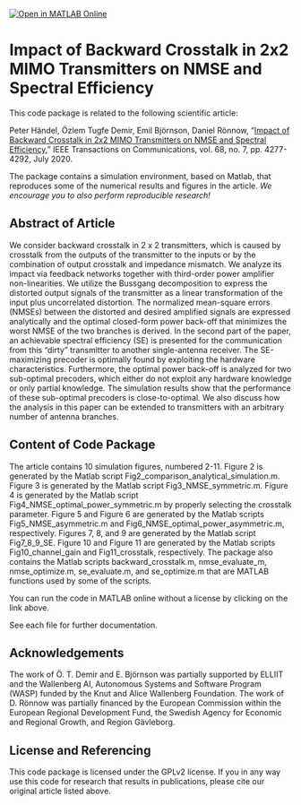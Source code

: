 [![Open in MATLAB Online](https://www.mathworks.com/images/responsive/global/open-in-matlab-online.svg)](https://matlab.mathworks.com/open/github/v1?repo=emilbjornson/backward-crosstalk)

Impact of Backward Crosstalk in 2x2 MIMO Transmitters on NMSE and Spectral Efficiency
==================

This code package is related to the following scientific article:

Peter Händel, Özlem Tugfe Demir, Emil Björnson, Daniel Rönnow, “[Impact of Backward Crosstalk in 2x2 MIMO Transmitters on NMSE and Spectral Efficiency](https://arxiv.org/pdf/1912.08528.pdf),” IEEE Transactions on Communications, vol. 68, no. 7, pp. 4277-4292, July 2020.

The package contains a simulation environment, based on Matlab, that reproduces some of the numerical results and figures in the article. *We encourage you to also perform reproducible research!*


## Abstract of Article

We consider backward crosstalk in 2 x 2 transmitters, which is caused by crosstalk from the outputs of the transmitter to the inputs or by the combination of output crosstalk and impedance mismatch. We analyze its impact via feedback networks together with third-order power amplifier non-linearities. We utilize the Bussgang decomposition to express the distorted output signals of the transmitter as a linear transformation of the input plus uncorrelated distortion. The normalized mean-square errors (NMSEs) between the distorted and desired amplified signals are expressed analytically and the optimal closed-form power back-off that minimizes the worst NMSE of the two branches is derived. In the second part of the paper, an achievable spectral efficiency (SE) is presented for the communication from this “dirty” transmitter to another single-antenna receiver. The SE-maximizing precoder is optimally found by exploiting the hardware characteristics. Furthermore, the optimal power back-off is analyzed for two sub-optimal precoders, which either do not exploit any hardware knowledge or only partial knowledge. The simulation results show that the performance of these sub-optimal precoders is close-to-optimal. We also discuss how the analysis in this paper can be extended to transmitters with an arbitrary number of antenna branches.


## Content of Code Package

The article contains 10 simulation figures, numbered 2-11. Figure 2 is generated by the Matlab script Fig2_comparison_analytical_simulation.m. Figure 3 is generated by the Matlab script Fig3_NMSE_symmetric.m. Figure 4 is generated by the Matlab script Fig4_NMSE_optimal_power_symmetric.m by properly selecting the crosstalk parameter. Figure 5 and Figure 6 are generated by the Matlab scripts Fig5_NMSE_asymmetric.m and Fig6_NMSE_optimal_power_asymmetric.m, respectively. Figures 7, 8, and 9 are generated by the Matlab script Fig7_8_9_SE. Figure 10 and Figure 11 are generated by the Matlab scripts Fig10_channel_gain and Fig11_crosstalk, respectively. The package also contains the Matlab scripts backward_crosstalk.m, nmse_evaluate_m, nmse_optimize.m, se_evaluate.m, and se_optimize.m that are MATLAB functions used by some of the scripts.

You can run the code in MATLAB online without a license by clicking on the link above.

See each file for further documentation.


## Acknowledgements

The work of Ö. T. Demir and E. Björnson was partially supported by ELLIIT and the Wallenberg AI, Autonomous Systems and Software Program (WASP) funded by the Knut and Alice Wallenberg Foundation. The work of D. Rönnow was partially financed by the European Commission within the European Regional Development Fund, the Swedish Agency for Economic and Regional Growth, and Region Gävleborg.


## License and Referencing

This code package is licensed under the GPLv2 license. If you in any way use this code for research that results in publications, please cite our original article listed above.
